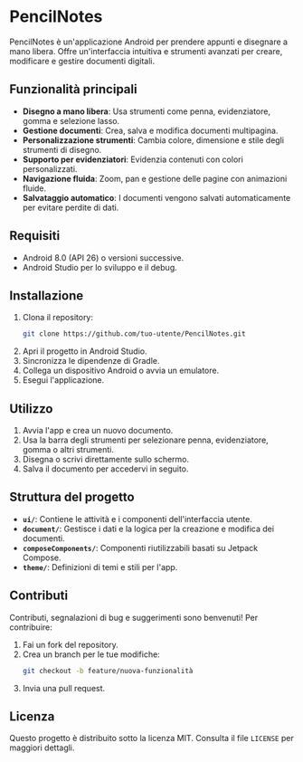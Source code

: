 # PencilNotes

PencilNotes è un'applicazione Android per prendere appunti e disegnare a mano libera. Offre un'interfaccia intuitiva e strumenti avanzati per creare, modificare e gestire documenti digitali.

## Funzionalità principali

- **Disegno a mano libera**: Usa strumenti come penna, evidenziatore, gomma e selezione lasso.
- **Gestione documenti**: Crea, salva e modifica documenti multipagina.
- **Personalizzazione strumenti**: Cambia colore, dimensione e stile degli strumenti di disegno.
- **Supporto per evidenziatori**: Evidenzia contenuti con colori personalizzati.
- **Navigazione fluida**: Zoom, pan e gestione delle pagine con animazioni fluide.
- **Salvataggio automatico**: I documenti vengono salvati automaticamente per evitare perdite di dati.

## Requisiti

- Android 8.0 (API 26) o versioni successive.
- Android Studio per lo sviluppo e il debug.

## Installazione

1. Clona il repository:
   ```bash
   git clone https://github.com/tuo-utente/PencilNotes.git
   ```
2. Apri il progetto in Android Studio.
3. Sincronizza le dipendenze di Gradle.
4. Collega un dispositivo Android o avvia un emulatore.
5. Esegui l'applicazione.

## Utilizzo

1. Avvia l'app e crea un nuovo documento.
2. Usa la barra degli strumenti per selezionare penna, evidenziatore, gomma o altri strumenti.
3. Disegna o scrivi direttamente sullo schermo.
4. Salva il documento per accedervi in seguito.

## Struttura del progetto

- **`ui/`**: Contiene le attività e i componenti dell'interfaccia utente.
- **`document/`**: Gestisce i dati e la logica per la creazione e modifica dei documenti.
- **`composeComponents/`**: Componenti riutilizzabili basati su Jetpack Compose.
- **`theme/`**: Definizioni di temi e stili per l'app.

## Contributi

Contributi, segnalazioni di bug e suggerimenti sono benvenuti! Per contribuire:
1. Fai un fork del repository.
2. Crea un branch per le tue modifiche:
   ```bash
   git checkout -b feature/nuova-funzionalità
   ```
3. Invia una pull request.

## Licenza

Questo progetto è distribuito sotto la licenza MIT. Consulta il file `LICENSE` per maggiori dettagli.
